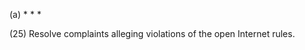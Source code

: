 (a) * * *

(25) Resolve complaints alleging violations of the open Internet rules.
                      

